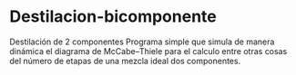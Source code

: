 # Destilacion-bicomponente
Destilación de 2 componentes 
Programa simple que simula de manera dinámica el diagrama de McCabe–Thiele para el calculo entre otras cosas del número de etapas de una mezcla ideal dos componentes.
